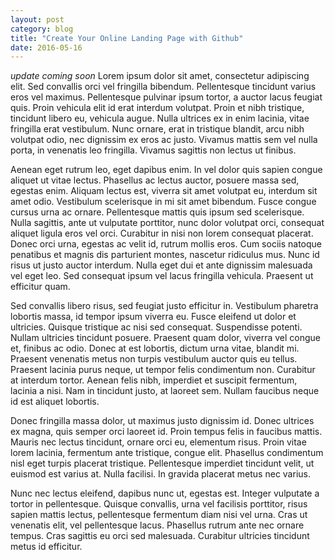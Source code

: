 ```yaml
---
layout: post
category: blog
title: "Create Your Online Landing Page with Github"
date: 2016-05-16
---
```

*update coming soon*
Lorem ipsum dolor sit amet, consectetur adipiscing elit. Sed convallis orci vel fringilla bibendum. Pellentesque tincidunt varius eros vel maximus. Pellentesque pulvinar ipsum tortor, a auctor lacus feugiat quis. Proin vehicula elit id erat interdum volutpat. Proin et nibh tristique, tincidunt libero eu, vehicula augue. Nulla ultrices ex in enim lacinia, vitae fringilla erat vestibulum. Nunc ornare, erat in tristique blandit, arcu nibh volutpat odio, nec dignissim ex eros ac justo. Vivamus mattis sem vel nulla porta, in venenatis leo fringilla. Vivamus sagittis non lectus ut finibus.

Aenean eget rutrum leo, eget dapibus enim. In vel dolor quis sapien congue aliquet ut vitae lectus. Phasellus ac lectus auctor, posuere massa sed, egestas enim. Aliquam lectus est, viverra sit amet volutpat eu, interdum sit amet odio. Vestibulum scelerisque in mi sit amet bibendum. Fusce congue cursus urna ac ornare. Pellentesque mattis quis ipsum sed scelerisque. Nulla sagittis, ante ut vulputate porttitor, nunc dolor volutpat orci, consequat aliquet ligula eros vel orci. Curabitur in nisi non lorem consequat placerat. Donec orci urna, egestas ac velit id, rutrum mollis eros. Cum sociis natoque penatibus et magnis dis parturient montes, nascetur ridiculus mus. Nunc id risus ut justo auctor interdum. Nulla eget dui et ante dignissim malesuada vel eget leo. Sed consequat ipsum vel lacus fringilla vehicula. Praesent ut efficitur quam.

Sed convallis libero risus, sed feugiat justo efficitur in. Vestibulum pharetra lobortis massa, id tempor ipsum viverra eu. Fusce eleifend ut dolor et ultricies. Quisque tristique ac nisi sed consequat. Suspendisse potenti. Nullam ultricies tincidunt posuere. Praesent quam dolor, viverra vel congue et, finibus ac odio. Donec at est lobortis, dictum urna vitae, blandit mi. Praesent venenatis metus non turpis vestibulum auctor quis eu tellus. Praesent lacinia purus neque, ut tempor felis condimentum non. Curabitur at interdum tortor. Aenean felis nibh, imperdiet et suscipit fermentum, lacinia a nisi. Nam in tincidunt justo, at laoreet sem. Nullam faucibus neque id est aliquet lobortis.

Donec fringilla massa dolor, ut maximus justo dignissim id. Donec ultrices ex magna, quis semper orci laoreet id. Proin tempus felis in faucibus mattis. Mauris nec lectus tincidunt, ornare orci eu, elementum risus. Proin vitae lorem lacinia, fermentum ante tristique, congue elit. Phasellus condimentum nisl eget turpis placerat tristique. Pellentesque imperdiet tincidunt velit, ut euismod est varius at. Nulla facilisi. In gravida placerat metus nec varius.

Nunc nec lectus eleifend, dapibus nunc ut, egestas est. Integer vulputate a tortor in pellentesque. Quisque convallis, urna vel facilisis porttitor, risus sapien mattis lectus, pellentesque fermentum diam nisi vel urna. Cras ut venenatis elit, vel pellentesque lacus. Phasellus rutrum ante nec ornare tempus. Cras sagittis eu orci sed malesuada. Curabitur ultricies tincidunt metus id efficitur.